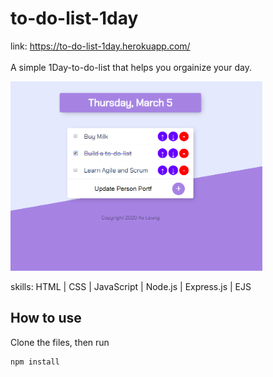 # to-do-list-1day

link: https://to-do-list-1day.herokuapp.com/
</br></br>
A simple 1Day-to-do-list that helps you orgainize your day.

<img src='to-do-list-img.png' width='80%'>

skills: HTML | CSS | JavaScript | Node.js | Express.js | EJS

## How to use
Clone the files, then run
```bash
npm install
```
